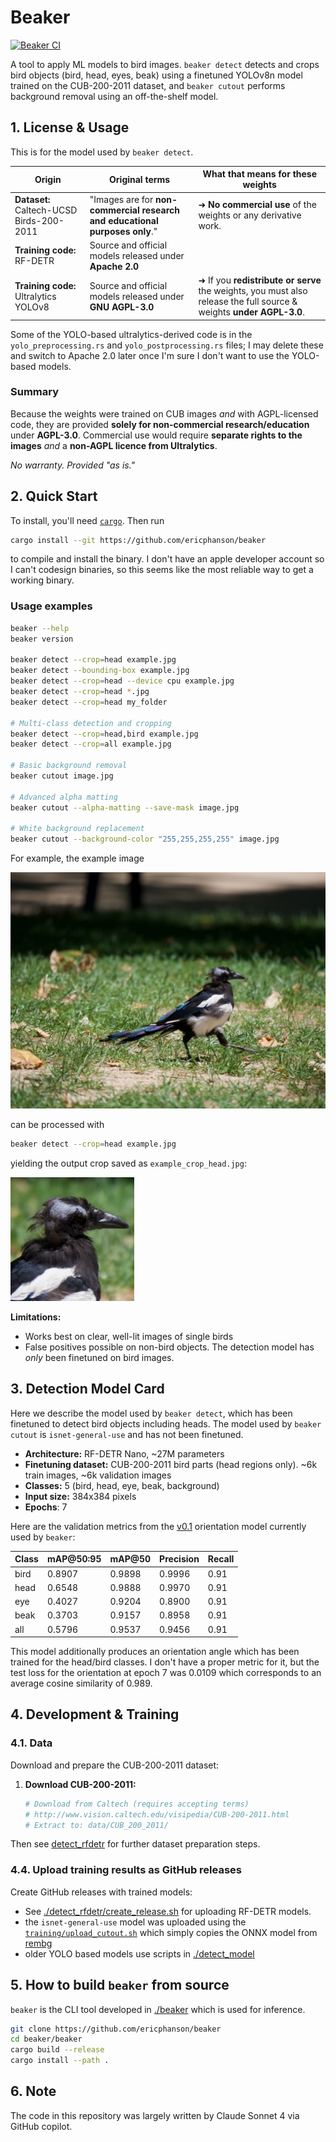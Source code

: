 # Beaker

[![Beaker CI](https://github.com/ericphanson/beaker/actions/workflows/beaker-ci.yml/badge.svg?branch=main)](https://github.com/ericphanson/beaker/actions/workflows/beaker-ci.yml)

A tool to apply ML models to bird images. `beaker detect` detects and crops bird objects (bird, head, eyes, beak) using a finetuned YOLOv8n model trained on the CUB-200-2011 dataset, and `beaker cutout` performs background removal using an off-the-shelf model.

## 1. License & Usage

This is for the model used by `beaker detect`.

| Origin | Original terms | What that means for these weights |
|--------|----------------|-----------------------------------|
| **Dataset:** Caltech-UCSD Birds-200-2011 | "Images are for **non-commercial research and educational purposes only**." | ➜ **No commercial use** of the weights or any derivative work. |
| **Training code:** RF-DETR | Source and official models released under **Apache 2.0** |  |
| **Training code:** Ultralytics YOLOv8 | Source and official models released under **GNU AGPL-3.0** | ➜ If you **redistribute or serve** the weights, you must also release the full source & weights **under AGPL-3.0**. |

Some of the YOLO-based ultralytics-derived code is in the `yolo_preprocessing.rs` and `yolo_postprocessing.rs` files; I may delete these and switch to Apache 2.0 later once I'm sure I don't want to use the YOLO-based models.

### Summary
Because the weights were trained on CUB images *and* with AGPL-licensed code, they are provided **solely for non-commercial research/education** under **AGPL-3.0**.
Commercial use would require **separate rights to the images** *and* a **non-AGPL licence from Ultralytics**.

*No warranty. Provided "as is."*

## 2. Quick Start

To install, you'll need [`cargo`](https://doc.rust-lang.org/cargo/getting-started/installation.html). Then run
```bash
cargo install --git https://github.com/ericphanson/beaker
```

to compile and install the binary. I don't have an apple developer account so I can't codesign binaries, so this seems like the most reliable way to get a working binary.

### Usage examples

```bash
beaker --help
beaker version

beaker detect --crop=head example.jpg
beaker detect --bounding-box example.jpg
beaker detect --crop=head --device cpu example.jpg
beaker detect --crop=head *.jpg
beaker detect --crop=head my_folder

# Multi-class detection and cropping
beaker detect --crop=head,bird example.jpg
beaker detect --crop=all example.jpg

# Basic background removal
beaker cutout image.jpg

# Advanced alpha matting
beaker cutout --alpha-matting --save-mask image.jpg

# White background replacement
beaker cutout --background-color "255,255,255,255" image.jpg
```

For example, the example image

![](./example.jpg)

can be processed with

```sh
beaker detect --crop=head example.jpg
```

yielding the output crop saved as `example_crop_head.jpg`:

![](./example_crop_head.jpg)

**Limitations:**
- Works best on clear, well-lit images of single birds
- False positives possible on non-bird objects. The detection model has _only_ been finetuned on bird images.

## 3. Detection Model Card

Here we describe the model used by `beaker detect`, which has been finetuned to detect bird objects including heads. The model used by `beaker cutout` is `isnet-general-use` and has not been finetuned.

- **Architecture:** RF-DETR Nano, ~27M parameters
- **Finetuning dataset:** CUB-200-2011 bird parts (head regions only). ~6k train images, ~6k validation images
- **Classes:** 5 (bird, head, eye, beak, background)
- **Input size:** 384x384 pixels
- **Epochs**: 7

Here are the validation metrics from the [v0.1](https://github.com/ericphanson/beaker/releases/tag/bird-orientation-detector-v0.1.0) orientation model currently used by `beaker`:

| Class | mAP@50:95 | mAP@50 | Precision | Recall |
|-------|-----------|--------|-----------|--------|
| bird  | 0.8907    | 0.9898 | 0.9996    | 0.91   |
| head  | 0.6548    | 0.9888 | 0.9970    | 0.91   |
| eye   | 0.4027    | 0.9204 | 0.8900    | 0.91   |
| beak  | 0.3703    | 0.9157 | 0.8958    | 0.91   |
| all   | 0.5796    | 0.9537 | 0.9456    | 0.91   |

This model additionally produces an orientation angle which has been trained for the head/bird classes. I don't have a proper metric for it, but the test loss for the orientation at epoch 7 was 0.0109 which corresponds to an average cosine similarity of 0.989.

## 4. Development & Training

### 4.1. Data

Download and prepare the CUB-200-2011 dataset:

1. **Download CUB-200-2011:**
   ```bash
   # Download from Caltech (requires accepting terms)
   # http://www.vision.caltech.edu/visipedia/CUB-200-2011.html
   # Extract to: data/CUB_200_2011/
   ```

Then see [detect_rfdetr](./detect_rfdetr/) for further dataset preparation steps.

### 4.4. Upload training results as GitHub releases

Create GitHub releases with trained models:

- See [./detect_rfdetr/create_release.sh](./detect_rfdetr/create_release.sh) for uploading RF-DETR models.
- the `isnet-general-use` model was uploaded using the [`training/upload_cutout.sh`](./training/upload_cutout.sh) which simply copies the ONNX model from [rembg](https://github.com/danielgatis/rembg)
- older YOLO based models use scripts in [./detect_model](./detect_model/)

## 5. How to build `beaker` from source

`beaker` is the CLI tool developed in [./beaker](./beaker/) which is used for inference.

```bash
git clone https://github.com/ericphanson/beaker
cd beaker/beaker
cargo build --release
cargo install --path .
```

## 6. Note

The code in this repository was largely written by Claude Sonnet 4 via GitHub copilot.
